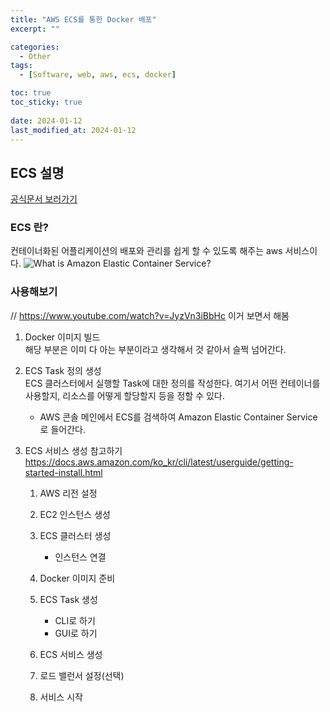 ```yaml
---
title: "AWS ECS를 통한 Docker 배포"
excerpt: ""

categories:
  - Other
tags:
  - [Software, web, aws, ecs, docker]

toc: true
toc_sticky: true
 
date: 2024-01-12
last_modified_at: 2024-01-12
---
```


## ECS 설명
[공식문서 보러가기](https://docs.aws.amazon.com/ko_kr/AmazonECS/latest/developerguide/Welcome.html)

### ECS 란?
컨테이너화된 어플리케이션의 배포와 관리를 쉽게 할 수 있도록 해주는 aws 서비스이다.
![What is Amazon Elastic Container Service?](https://github.com/sunmerrr/sunmerrr.github.io/assets/65106740/0dc70199-bb31-48dd-a86d-18bfccc635b1)

### 사용해보기
// https://www.youtube.com/watch?v=JyzVn3iBbHc 이거 보면서 해봄
1. Docker 이미지 빌드     
  해당 부분은 이미 다 아는 부분이라고 생각해서 것 같아서 슬쩍 넘어간다.

1. ECS Task 정의 생성    
  ECS 클러스터에서 실행할 Task에 대한 정의를 작성한다. 여기서 어떤 컨테이너를 사용할지, 리소스를 어떻게 할당할지 등을 정할 수 있다.
    - AWS 콘솔 메인에서 ECS를 검색하여 Amazon Elastic Container Service로 들어간다.

1. ECS 서비스 생성
  참고하기
  https://docs.aws.amazon.com/ko_kr/cli/latest/userguide/getting-started-install.html

    1. AWS 리전 설정

    1. EC2 인스턴스 생성

    1. ECS 클러스터 생성
        - 인스턴스 연결

    1. Docker 이미지 준비

    1. ECS Task 생성
        - CLI로 하기
        - GUI로 하기

    1. ECS 서비스 생성

    1. 로드 밸런서 설정(선택)

    1. 서비스 시작